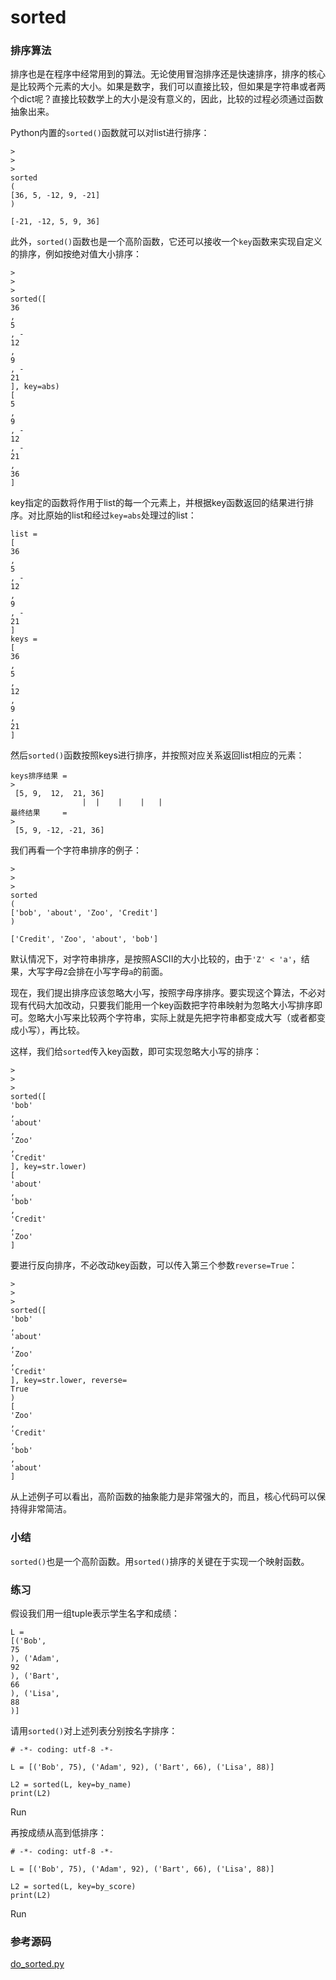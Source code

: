 # sorted

### 排序算法

排序也是在程序中经常用到的算法。无论使用冒泡排序还是快速排序，排序的核心是比较两个元素的大小。如果是数字，我们可以直接比较，但如果是字符串或者两个dict呢？直接比较数学上的大小是没有意义的，因此，比较的过程必须通过函数抽象出来。

Python内置的`sorted()`函数就可以对list进行排序：

```
>
>
>
sorted
(
[36, 5, -12, 9, -21]
)

[-21, -12, 5, 9, 36]
```

此外，`sorted()`函数也是一个高阶函数，它还可以接收一个`key`函数来实现自定义的排序，例如按绝对值大小排序：

```
>
>
>
sorted([
36
, 
5
, -
12
, 
9
, -
21
], key=abs)
[
5
, 
9
, -
12
, -
21
, 
36
]

```

key指定的函数将作用于list的每一个元素上，并根据key函数返回的结果进行排序。对比原始的list和经过`key=abs`处理过的list：

```
list = 
[
36
, 
5
, -
12
, 
9
, -
21
]
keys = 
[
36
, 
5
,  
12
, 
9
,  
21
]
```

然后`sorted()`函数按照keys进行排序，并按照对应关系返回list相应的元素：

```
keys排序结果 =
>
 [5, 9,  12,  21, 36]
                |  |    |    |   |
最终结果     =
>
 [5, 9, -12, -21, 36]

```

我们再看一个字符串排序的例子：

```
>
>
>
sorted
(
['bob', 'about', 'Zoo', 'Credit']
)

['Credit', 'Zoo', 'about', 'bob']
```

默认情况下，对字符串排序，是按照ASCII的大小比较的，由于`'Z' < 'a'`，结果，大写字母`Z`会排在小写字母`a`的前面。

现在，我们提出排序应该忽略大小写，按照字母序排序。要实现这个算法，不必对现有代码大加改动，只要我们能用一个key函数把字符串映射为忽略大小写排序即可。忽略大小写来比较两个字符串，实际上就是先把字符串都变成大写（或者都变成小写），再比较。

这样，我们给`sorted`传入key函数，即可实现忽略大小写的排序：

```
>
>
>
sorted([
'bob'
, 
'about'
, 
'Zoo'
, 
'Credit'
], key=str.lower)
[
'about'
, 
'bob'
, 
'Credit'
, 
'Zoo'
]

```

要进行反向排序，不必改动key函数，可以传入第三个参数`reverse=True`：

```
>
>
>
sorted([
'bob'
, 
'about'
, 
'Zoo'
, 
'Credit'
], key=str.lower, reverse=
True
)
[
'Zoo'
, 
'Credit'
, 
'bob'
, 
'about'
]

```

从上述例子可以看出，高阶函数的抽象能力是非常强大的，而且，核心代码可以保持得非常简洁。

### 小结

`sorted()`也是一个高阶函数。用`sorted()`排序的关键在于实现一个映射函数。

### 练习

假设我们用一组tuple表示学生名字和成绩：

```
L = 
[('Bob', 
75
), ('Adam', 
92
), ('Bart', 
66
), ('Lisa', 
88
)]
```

请用`sorted()`对上述列表分别按名字排序：

```
# -*- coding: utf-8 -*-

L = [('Bob', 75), ('Adam', 92), ('Bart', 66), ('Lisa', 88)]

```

```
L2 = sorted(L, key=by_name)
print(L2)

```

Run

再按成绩从高到低排序：

```
# -*- coding: utf-8 -*-

L = [('Bob', 75), ('Adam', 92), ('Bart', 66), ('Lisa', 88)]

```

```
L2 = sorted(L, key=by_score)
print(L2)

```

Run

### 参考源码

[do\_sorted.py](https://github.com/michaelliao/learn-python3/blob/master/samples/functional/do_sorted.py)

